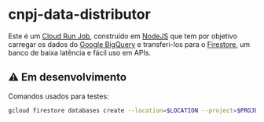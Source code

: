 # cnpj-data-distributor

Este é um [Cloud Run Job](https://cloud.google.com/run/docs/create-jobs), construído em [NodeJS](https://nodejs.org) que tem por objetivo carregar os dados do [Google BigQuery](https://cloud.google.com/bigquery) e transferi-los para o [Firestore](https://firebase.google.com/docs/firestore), um banco de baixa latência e fácil uso em APIs.

## ⚠️ Em desenvolvimento

Comandos usados para testes:

```sh
gcloud firestore databases create --location=$LOCATION --project=$PROJECT
```